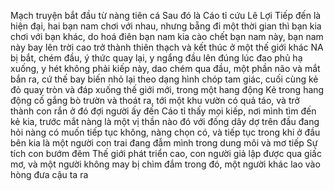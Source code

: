 Mạch truyện bắt đầu từ nàng tiên cá
Sau đó là Cáo tỉ cứu Lê Lợi
Tiếp đến là hiện đại, hai bạn nam chơi với nhau, nhưng bẵng đi một thời gian thì bạn kia chơi với bạn khác, do hoá điên bạn nam kia cào chết bạn nam này, bạn nam này bay lên trời cao trở thành thiên thạch và kết thúc ở một thế giới khác
NA bị bắt, chém đầu, ý thức quay lại, y ngẩng đầu lên đúng lúc đao phủ hạ xuống, y hét không phải kiếp này, dao chém qua đầu, một phần não và mắt bắn ra, cứ thế bay biến nhỏ lại theo dạng hình chóp tam giác, cuối cùng kẻ đỏ quay tròn và đáp xuống thế giới mới, trong một hang động
Kẻ trong hang động cố gắng bò trườn và thoát ra, tới một khu vườn có quả táo, và trở thành con rắn ở đó đợi người ấy đến
Cáo tỉ thấy mọi kiếp, nơi mình tìm đến kẻ kia, trước mắt nàng là một vị thần nào đó với đống dây dợ trên đầu đang hỏi nàng có muốn tiếp tục không, nàng chọn có, và tiếp tục trong khi ở đầu bên kia là một người con trai đang đẫm mình trong dung môi và mơ tiếp
Sự tích con bướm đêm
Thế giới phát triển cao, con người giả lập được qua giấc mơ, và một người không may bị chìm đắm trong đó, một người khác lao vào hòng đưa cậu ta ra